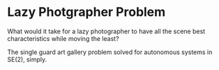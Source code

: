 # Lazy Photgrapher Problem

What would it take for a lazy photographer to have all the scene best characteristics while moving the least?

The single guard art gallery problem solved for autonomous systems in SE(2), simply.
